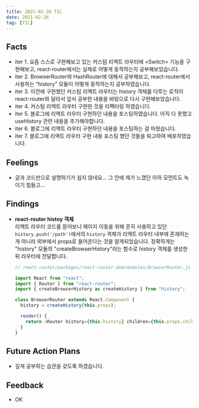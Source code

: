 ```yaml
---
title: 2021-02-26 TIL
date: 2021-02-26
tag: [TIL]
---
```


## Facts

- iter 1. 요즘 스스로 구현해보고 있는 커스텀 리액트 라우터에 \<Switch\> 기능을 구현해보고, react-router에서는 실제로 어떻게 동작하는지 공부해보았습니다.
- iter 2. BrowserRouter와 HashRouter에 대해서 공부해보고, react-router에서 사용하는 "history" 모듈이 어떻게 동작하는지 공부하였습니다.
- iter 3. 이전에 구현했던 커스텀 리액트 라우터는 history 객체를 다루는 로직이 react-router와 달라서 앞서 공부한 내용을 바탕으로 다시 구현해보았습니다.
- iter 4. 커스텀 리액트 라우터 구현한 것을 리팩터링 하였습니다.
- iter 5. 블로그에 리액트 라우터 구현하던 내용을 포스팅하였습니다. 아직 다 못했고 useHistory 관련 내용을 추가해야합니다.
- iter 6. 블로그에 리액트 라우터 구현하던 내용을 포스팅하는 걸 마쳤습니다.
- iter 7. 블로그에 리액트 라우터 구현 내용 포스팅 했던 것들을 퇴고하여 배포하였습니다.

## Feelings

- 글과 코드만으로 설명하기가 쉽지 않네요... 그 안에 제가 느꼈던 아하 모먼트도 녹이기 힘들고...

## Findings

- **react-router histoy 객체**  
  리액트 라우터 코드를 뜯어보니 페이지 이동을 위해 흔히 사용하고 있던 `history.push('/path')`에서의 `history` 객체가 리액트 라우터 내부에 존재하는게 아니라 외부에서 props로 들어온다는 것을 알게되었습니다. 정확하게는 "history" 모듈의 "createBrowserHistory"라는 함수로 history 객체를 생성한 뒤 라우터에 전달합니다.

    ```js
    // react-router/packages/react-router-dom/modules/BrowserRouter.js

    import React from "react";
    import { Router } from "react-router";
    import { createBrowserHistory as createHistory } from "history";

    class BrowserRouter extends React.Component {
      history = createHistory(this.props);

      render() {
        return <Router history={this.history} children={this.props.children} />;
      }
    }
    ```

## Future Action Plans

- 깊게 공부하는 습관을 갖도록 하겠습니다.

## Feedback

- OK

